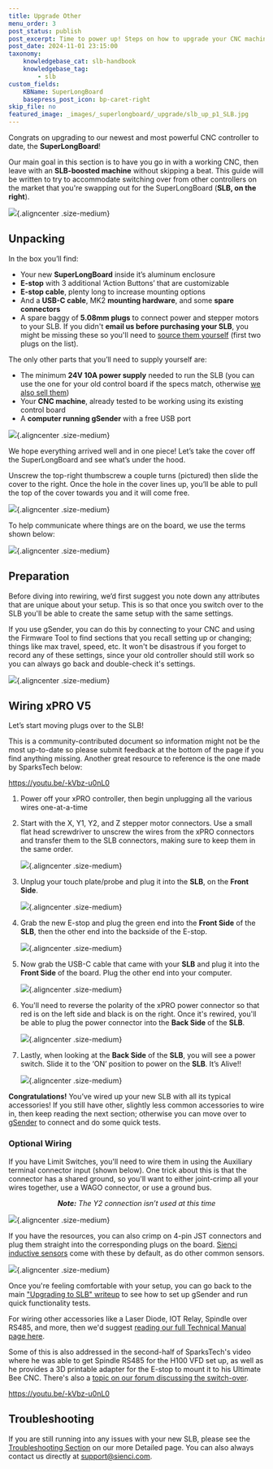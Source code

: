 ```yaml
---
title: Upgrade Other
menu_order: 3
post_status: publish
post_excerpt: Time to power up! Steps on how to upgrade your CNC machine from your old control system to the SuperLongBoard, like the xPRO V5.
post_date: 2024-11-01 23:15:00
taxonomy:
    knowledgebase_cat: slb-handbook
    knowledgebase_tag:
        - slb
custom_fields:
    KBName: SuperLongBoard
    basepress_post_icon: bp-caret-right
skip_file: no
featured_image: _images/_superlongboard/_upgrade/slb_up_p1_SLB.jpg
---
```


Congrats on upgrading to our newest and most powerful CNC controller to date, the **SuperLongBoard**!

Our main goal in this section is to have you go in with a working CNC, then leave with an **SLB-boosted machine** without skipping a beat. This guide will be written to try to accommodate switching over from other controllers on the market that you're swapping out for the SuperLongBoard (**SLB, on the right**).

![](/_images/_superlongboard/_upgrade/slb_up_p1_SLB.jpg){.aligncenter .size-medium}

## Unpacking

In the box you’ll find:

- Your new **SuperLongBoard** inside it’s aluminum enclosure
- **E-stop** with 3 additional ‘Action Buttons’ that are customizable
- **E-stop cable**, plenty long to increase mounting options
- And a **USB-C cable**, MK2 **mounting hardware**, and some **spare connectors**
- A spare baggy of **5.08mm plugs** to connect power and stepper motors to your SLB. If you didn't **email us before purchasing your SLB**, you might be missing these so you'll need to <a href="https://resources.sienci.com/view/slb-manual/#connectors-list" target="_blank" rel="noopener">source them yourself</a> (first two plugs on the list).

The only other parts that you’ll need to supply yourself are:

- The minimum **24V 10A power supply** needed to run the SLB (you can use the one for your old control board if the specs match, otherwise <a href="https://sienci.com/product/24v-12-5a-power-adapter-for-110vac/" target="_blank" rel="noopener">we also sell them</a>)
- Your **CNC machine**, already tested to be working using its existing control board
- A **computer running gSender** with a free USB port

![](/_images/_superlongboard/_upgrade/slb_up_p2_Box.jpg){.aligncenter .size-medium}

We hope everything arrived well and in one piece! Let’s take the cover off the SuperLongBoard and see what’s under the hood.

Unscrew the top-right thumbscrew a couple turns (pictured) then slide the cover to the right. Once the hole in the cover lines up, you’ll be able to pull the top of the cover towards you and it will come free.

![](/_images/_superlongboard/_upgrade/slb_up_p2_open.png){.aligncenter .size-medium}

To help communicate where things are on the board, we use the terms shown below:

![](/_images/_superlongboard/_upgrade/slb_up_p4_TopBottom.jpg){.aligncenter .size-medium}

## Preparation

Before diving into rewiring, we’d first suggest you note down any attributes that are unique about your setup. This is so that once you switch over to the SLB you'll be able to create the same setup with the same settings.

If you use gSender, you can do this by connecting to your CNC and using the Firmware Tool to find sections that you recall setting up or changing; things like max travel, speed, etc. It won't be disastrous if you forget to record any of these settings, since your old controller should still work so you can always go back and double-check it's settings.

![](/_images/_superlongboard/_upgrade/slb_up_p3_FirmMaxTravel.jpg){.aligncenter .size-medium}

## Wiring xPRO V5

Let’s start moving plugs over to the SLB!

This is a community-contributed document so information might not be the most up-to-date so please submit feedback at the bottom of the page if you find anything missing. Another great resource to reference is the one made by SparksTech below:

https://youtu.be/-kVbz-u0nL0

1. Power off your xPRO controller, then begin unplugging all the various wires one-at-a-time
1. Start with the X, Y1, Y2, and Z stepper motor connectors. Use a small flat head screwdriver to unscrew the wires from the xPRO connectors and transfer them to the SLB connectors, making sure to keep them in the same order.

   ![](/_images/_superlongboard/_upgrade/slb_up_p7_Motors.jpg){.aligncenter .size-medium}
1. Unplug your touch plate/probe and plug it into the **SLB**, on the **Front Side**.

   ![](/_images/_superlongboard/_upgrade/slb_up_p8_Probe.jpg){.aligncenter .size-medium}
1. Grab the new E-stop and plug the green end into the **Front Side** of the **SLB**, then the other end into the backside of the E-stop.

   ![](/_images/_superlongboard/_upgrade/slb_up_p9_Estop.jpg){.aligncenter .size-medium}
1. Now grab the USB-C cable that came with your **SLB** and plug it into the **Front Side** of the board. Plug the other end into your computer.

   ![](/_images/_superlongboard/_upgrade/slb_up_p10_DoubleUSB.jpeg){.aligncenter .size-medium}
1. You'll need to reverse the polarity of the xPRO power connector so that red is on the left side and black is on the right. Once it's rewired, you'll be able to plug the power connector into the **Back Side** of the **SLB**.

   ![](/_images/_superlongboard/_upgrade/slb_up_p11_Power.jpg){.aligncenter .size-medium}
1. Lastly, when looking at the **Back Side** of the **SLB**, you will see a power switch. Slide it to the ‘ON’ position to power on the **SLB**. It’s Alive!!

   ![](/_images/_superlongboard/_upgrade/slb_up_p12_OnOff.jpg){.aligncenter .size-medium}

**Congratulations!** You’ve wired up your new SLB with all its typical accessories! If you still have other, slightly less common accessories to wire in, then keep reading the next section; otherwise you can move over to <a href="https://resources.sienci.com/view/slb-upgrading/#gSender" target="_blank" rel="noopener">gSender</a> to connect and do some quick tests.

### Optional Wiring

If you have Limit Switches, you'll need to wire them in using the Auxiliary terminal connector input (shown below). One trick about this is that the connector has a shared ground, so you'll want to either joint-crimp all your wires together, use a WAGO connector, or use a ground bus.

<p style="text-align: center;"><b><em>Note:</b> The Y2 connection isn’t used at this time</em></p>

![](/_images/_superlongboard/_upgrade/slb_up_p14_LimitSLB.jpg){.aligncenter .size-medium}

If you have the resources, you can also crimp on 4-pin JST connectors and plug them straight into the corresponding plugs on the board. <a href="https://sienci.com/product/inductive-sensor-kit-for-the-LongMill-mk2/" target="_blank" rel="noopener">Sienci inductive sensors</a> come with these by default, as do other common sensors.

![](/_images/_superlongboard/_upgrade/slb_up_p13_Limit.jpg){.aligncenter .size-medium}

Once you're feeling comfortable with your setup, you can go back to the main ["Upgrading to SLB" writeup](https://resources.sienci.com/view/slb-upgrading/#gsender) to see how to set up gSender and run quick functionality tests.

For wiring other accessories like a Laser Diode, IOT Relay, Spindle over RS485, and more, then we'd suggest <a href="https://resources.sienci.com/view/slb-manual/" target="_blank" rel="noopener">reading our full Technical Manual page here</a>.

Some of this is also addressed in the second-half of SparksTech's video where he was able to get Spindle RS485 for the H100 VFD set up, as well as he provides a 3D printable adapter for the E-stop to mount it to his Ultimate Bee CNC. There's also a <a href="https://forum.sienci.com/t/my-road-to-a-SuperLongBoard-from-xpro-v5/12877" target="_blank" rel="noopener">topic on our forum discussing the switch-over</a>.

https://youtu.be/-kVbz-u0nL0

## Troubleshooting

If you are still running into any issues with your new SLB, please see the <a href="https://resources.sienci.com/view/slb-manual/#troubleshooting">Troubleshooting Section</a> on our more Detailed page. You can also always contact us directly at <a href="mailto:support@sienci.com">support@sienci.com</a>.

